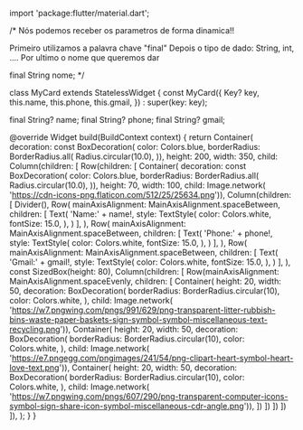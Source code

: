 import 'package:flutter/material.dart';

/*
Nós podemos receber os parametros de forma dinamica!!

Primeiro utilizamos a palavra chave "final"
Depois o tipo de dado: String, int, ....
Por ultimo o nome que queremos dar

final String nome;
*/

class MyCard extends StatelessWidget {
  const MyCard({
    Key? key,
    this.name,
    this.phone,
    this.gmail,
  }) : super(key: key);

  final String? name;
  final String? phone;
  final String? gmail;

  @override
  Widget build(BuildContext context) {
    return Container(
      decoration: const BoxDecoration(
          color: Colors.blue,
          borderRadius: BorderRadius.all(
            Radius.circular(10.0),
          )),
      height: 200,
      width: 350,
      child: Column(children: [
        Row(children: [
          Container(
              decoration: const BoxDecoration(
                  color: Colors.blue,
                  borderRadius: BorderRadius.all(
                    Radius.circular(10.0),
                  )),
              height: 70,
              width: 100,
              child: Image.network(
                  'https://cdn-icons-png.flaticon.com/512/25/25634.png')),
          Column(children: [
            Divider(),
            Row(
              mainAxisAlignment: MainAxisAlignment.spaceBetween,
              children: [
                Text(
                  'Name:' + name!,
                  style: TextStyle(
                    color: Colors.white,
                    fontSize: 15.0,
                  ),
                )
              ],
            ),
            Row(
              mainAxisAlignment: MainAxisAlignment.spaceBetween,
              children: [
                Text(
                  'Phone:' + phone!,
                  style: TextStyle(
                    color: Colors.white,
                    fontSize: 15.0,
                  ),
                )
              ],
            ),
            Row(
              mainAxisAlignment: MainAxisAlignment.spaceBetween,
              children: [
                Text(
                  'Gmail:' + gmail!,
                  style: TextStyle(
                    color: Colors.white,
                    fontSize: 15.0,
                  ),
                )
              ],
            ),
            const SizedBox(height: 80),
            Column(children: [
              Row(mainAxisAlignment: MainAxisAlignment.spaceEvenly, children: [
                Container(
                    height: 20,
                    width: 50,
                    decoration: BoxDecoration(
                      borderRadius: BorderRadius.circular(10),
                      color: Colors.white,
                    ),
                    child: Image.network(
                        'https://w7.pngwing.com/pngs/991/629/png-transparent-litter-rubbish-bins-waste-paper-baskets-sign-symbol-symbol-miscellaneous-text-recycling.png')),
                Container(
                    height: 20,
                    width: 50,
                    decoration: BoxDecoration(
                      borderRadius: BorderRadius.circular(10),
                      color: Colors.white,
                    ),
                    child: Image.network(
                        'https://e7.pngegg.com/pngimages/241/54/png-clipart-heart-symbol-heart-love-text.png')),
                Container(
                    height: 20,
                    width: 50,
                    decoration: BoxDecoration(
                      borderRadius: BorderRadius.circular(10),
                      color: Colors.white,
                    ),
                    child: Image.network(
                        'https://w7.pngwing.com/pngs/607/290/png-transparent-computer-icons-symbol-sign-share-icon-symbol-miscellaneous-cdr-angle.png')),
              ])
            ])
          ])
        ])
      ]),
    );
  }
}

